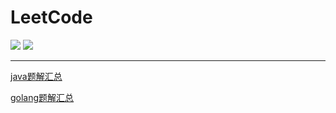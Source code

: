 # LeetCode

![](https://img.shields.io/badge/language-java-green)
![](https://img.shields.io/badge/language-golang-blue)

---

[java题解汇总](https://github.com/lxy1152/LeetCode/tree/java)

[golang题解汇总](https://github.com/lxy1152/LeetCode/tree/golang)
